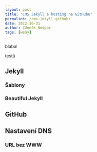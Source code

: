 ```yaml
---
layout: post
title: "CMS Jekyll a hosting na GitHubu"
permalink: /cms-jekyll-github/
date: 2022-10-31
author: Zdeněk Nešpor
tags: [weby]
---
```


blabal

testů

## Jekyll

### Šablony

### Beautiful Jekyll

## GitHub

## Nastavení DNS

### URL bez WWW
